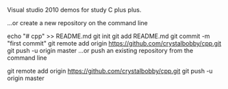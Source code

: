 
Visual studio 2010 demos for study C plus plus.



…or create a new repository on the command line

echo "# cpp" >> README.md
git init
git add README.md
git commit -m "first commit"
git remote add origin https://github.com/crystalbobby/cpp.git
git push -u origin master
…or push an existing repository from the command line

git remote add origin https://github.com/crystalbobby/cpp.git
git push -u origin master